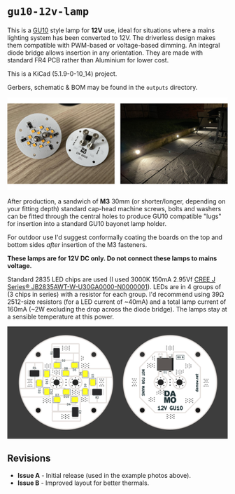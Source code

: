 # `gu10-12v-lamp`

This is a [GU10](https://en.wikipedia.org/wiki/Bi-pin_lamp_base#Types) style lamp for **12V** use, ideal for situations where a mains lighting system has been converted to 12V. The driverless design makes them compatible with PWM-based or voltage-based dimming. An integral diode bridge allows insertion in any orientation. They are made with standard FR4 PCB rather than Aluminium for lower cost.

This is a KiCad (5.1.9-0-10_14) project.

Gerbers, schematic & BOM may be found in the `outputs` directory.

![PCB Examples and Usage](image/readme-examples.jpg)

After production, a sandwich of **M3** 30mm (or shorter/longer, depending on your fitting depth) standard cap-head machine screws, bolts and washers can be fitted through the central holes to produce GU10 compatible "lugs" for insertion into a standard GU10 bayonet lamp holder.

For outdoor use I'd suggest conformally coating the boards on the top and bottom sides _after_ insertion of the M3 fasteners.

**These lamps are for 12V DC only. Do not connect these lamps to mains voltage.**

Standard 2835 LED chips are used (I used 3000K 150mA 2.95Vf [CREE J Series® JB2835AWT-W-U30GA0000-N0000001](https://www.digikey.co.uk/en/products/detail/cree-inc/JB2835AWT-W-U30GA0000-N0000001/10820387)). LEDs are in 4 groups of (3 chips in series) with a resistor for each group. I'd recommend using 39Ω 2512-size resistors (for a LED current of ~40mA) and a total lamp current of 160mA (~2W excluding the drop across the diode bridge). The lamps stay at a sensible temperature at this power.

![PCB Examples and Usage](image/readme-pcbs.png)

## Revisions

* **Issue A** - Initial release (used in the example photos above).
* **Issue B** - Improved layout for better thermals.



